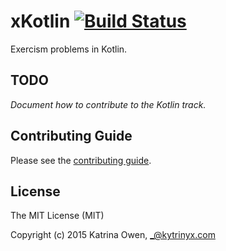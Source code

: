 # xKotlin [![Build Status](https://travis-ci.org/exercism/xkotlin.svg?branch=master)](https://travis-ci.org/exercism/xkotlin)

Exercism problems in Kotlin.

## TODO

_Document how to contribute to the Kotlin track._

## Contributing Guide

Please see the [contributing guide](https://github.com/exercism/x-common/blob/master/CONTRIBUTING.md).

## License

The MIT License (MIT)

Copyright (c) 2015 Katrina Owen, _@kytrinyx.com

